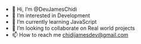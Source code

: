 - 👋 Hi, I’m @DevJamesChidi
- 👀 I’m interested in Development
- 🌱 I’m currently learning JavaScript
- 💞️ I’m looking to collaborate on Real world projects
- 📫 How to reach me chidijamesdev@gmail.com


<!---
DevJamesChidi/DevJamesChidi is a ✨ special ✨ repository because its `README.md` (this file) appears on your GitHub profile.
You can click the Preview link to take a look at your changes.
--->
